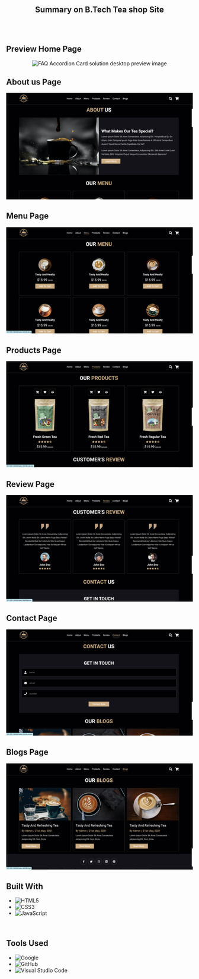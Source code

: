 <h2 align="center">Summary on B.Tech Tea shop Site</h2>

<br />
<br />



## **Preview Home Page**


<div align='center'>
<img src='HOME.png' alt='FAQ Accordion Card solution desktop preview image'>
</div>


## **About us Page**
<div align='center'>
<img src='About%20us.png' alt='FAQ Accordion Card solution desktop preview image'>
</div>


## **Menu Page**

<div align='center'>
<img src='Menu.png' alt='FAQ Accordion Card solution desktop preview image'>
</div>

## **Products Page**
<div align='center'>
<img src='Products.png' alt='FAQ Accordion Card solution desktop preview image'>
</div>

## **Review Page**
<div align='center'>
<img src='Review.png' alt='FAQ Accordion Card solution desktop preview image'>
</div>

## **Contact Page**
<div align='center'>
<img src='Contact%20us.png' alt='FAQ Accordion Card solution desktop preview image'>
</div>

## **Blogs Page**
<div align='center'>
<img src='Blogs.png' alt='FAQ Accordion Card solution desktop preview image'>
</div>
 








## **Built With**

- ![HTML5](https://img.shields.io/badge/html5-%23E34F26.svg?style=for-the-badge&logo=html5&logoColor=white)   
- ![CSS3](https://img.shields.io/badge/css3-%231572B6.svg?style=for-the-badge&logo=css3&logoColor=white) 
- ![JavaScript](https://img.shields.io/badge/javascript-%23323330.svg?style=for-the-badge&logo=javascript&logoColor=%23F7DF1E)  


<br>

## **Tools Used**

- ![Google](https://img.shields.io/badge/google-DA4437?style=for-the-badge&logo=google&logoColor=white)
- ![GitHub](https://img.shields.io/badge/github-0D1117.svg?style=for-the-badge&logo=github&logoColor=white)  
- ![Visual Studio Code](https://img.shields.io/badge/Visual%20Studio%20Code-0078d7.svg?style=for-the-badge&logo=visual-studio-code&logoColor=white)   


<br>